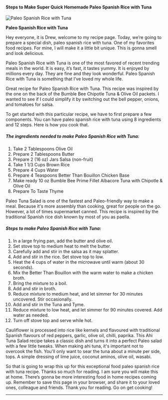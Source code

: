             

#### Steps to Make Super Quick Homemade Paleo Spanish Rice with Tuna

![Paleo Spanish Rice with Tuna](https://img-global.cpcdn.com/recipes/9c1e5d74ba3236df/751x532cq70/paleo-spanish-rice-with-tuna-recipe-main-photo.jpg)

**Paleo Spanish Rice with Tuna**

Hey everyone, it is Drew, welcome to my recipe page. Today, we’re going to prepare a special dish, paleo spanish rice with tuna. One of my favorites food recipes. For mine, I will make it a little bit unique. This is gonna smell and look delicious.

Paleo Spanish Rice with Tuna is one of the most favored of recent trending meals in the world. It is easy, it’s fast, it tastes yummy. It is enjoyed by millions every day. They are fine and they look wonderful. Paleo Spanish Rice with Tuna is something that I’ve loved my whole life.

Great recipe for Paleo Spanish Rice with Tuna. This recipe was inspired by the one on the back of the Bumble Bee Chipotle Tuna & Olive Oil packets. I wanted to see if I could simplify it by switching out the bell pepper, onions, and tomatoes for salsa.

To get started with this particular recipe, we have to first prepare a few components. You can have paleo spanish rice with tuna using 8 ingredients and 12 steps. Here is how you cook that.

##### The ingredients needed to make Paleo Spanish Rice with Tuna:

1.  Take 2 Tablespoons Olive Oil
2.  Prepare 2 Tablespoons Butter
3.  Prepare 2 (16 oz) Jars Salsa (non-fruit)
4.  Take 1 1/3 Cups Brown Rice
5.  Prepare 4 Cups Water
6.  Prepare 4 Teaspoons Better Than Bouillon Chicken Base
7.  Make ready 10 oz Bumble Bee Prime Fillet Albacore Tuna with Chipotle & Olive Oil
8.  Prepare To Taste Thyme

Paleo Tuna Salad is one of the fastest and Paleo-friendly way to make a meal. Because it's more assembly than cooking, great for people on the go. However, a lot of times supermarket canned. This recipe is inspired by the traditional Spanish rice dish known by most of you as paella.

##### Steps to make Paleo Spanish Rice with Tuna:

1.  In a large frying pan, add the butter and olive oil.
2.  Set stove top to medium heat to melt the butter.
3.  Carefully add and stir in the salsa as it may splatter.
4.  Add and stir in the rice. Set stove top to low.
5.  Heat the 4 cups of water in the microwave until warm (about 30 seconds).
6.  Mix the Better Than Bouillon with the warm water to make a chicken broth.
7.  Bring the mixture to a boil.
8.  Add and stir in broth.
9.  Reduce mixture to medium heat, and let simmer for 30 minutes uncovered. Stir occasionally.
10.  Add and stir in the Tuna and Tyme.
11.  Reduce mixture to low heat, and let simmer for 90 minutes covered. Add water as needed.
12.  Turn off stove top and serve while hot.

Cauliflower is processed into rice like kernels and flavoured with traditional Spanish flavours of red peppers, garlic, olive oil, chilli, paprika. This Ahi Tuna Salad recipe takes a classic dish and turns it into a perfect Paleo salad with a few little tweaks. When making ahi tuna, it's important not to overcook the fish. You'll only want to sear the tuna about a minute per side, tops. A simple dressing of lime juice, coconut aminos, olive oil, wasabi.

So that is going to wrap this up for this exceptional food paleo spanish rice with tuna recipe. Thanks so much for reading. I am sure you will make this at home. There’s gonna be more interesting food in home recipes coming up. Remember to save this page in your browser, and share it to your loved ones, colleague and friends. Thank you for reading. Go on get cooking!

* * *